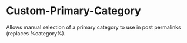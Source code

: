 # Custom-Primary-Category
Allows manual selection of a primary category to use in post permalinks (replaces %category%).
